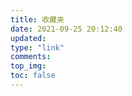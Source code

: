```yaml
---
title: 收藏夹
date: 2021-09-25 20:12:40
updated:
type: "link"
comments:
top_img: 
toc: false 
---
```




